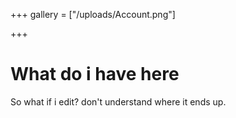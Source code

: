 +++
gallery = ["/uploads/Account.png"]

+++
# What do i have here

So what if i edit? don't understand where it ends up.